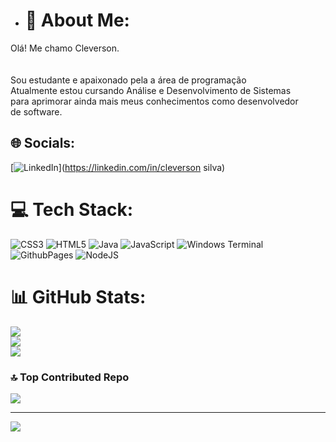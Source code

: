 - # 💫 About Me:
Olá! Me chamo Cleverson.<br><br><br>Sou estudante e apaixonado pela a área de programação<br>Atualmente estou cursando Análise e Desenvolvimento de Sistemas<br>para aprimorar ainda mais meus conhecimentos como desenvolvedor<br>de software.


## 🌐 Socials:
[![LinkedIn](https://img.shields.io/badge/LinkedIn-%230077B5.svg?logo=linkedin&logoColor=white)](https://linkedin.com/in/cleverson silva) 

# 💻 Tech Stack:
![CSS3](https://img.shields.io/badge/css3-%231572B6.svg?style=for-the-badge&logo=css3&logoColor=white) ![HTML5](https://img.shields.io/badge/html5-%23E34F26.svg?style=for-the-badge&logo=html5&logoColor=white) ![Java](https://img.shields.io/badge/java-%23ED8B00.svg?style=for-the-badge&logo=openjdk&logoColor=white) ![JavaScript](https://img.shields.io/badge/javascript-%23323330.svg?style=for-the-badge&logo=javascript&logoColor=%23F7DF1E) ![Windows Terminal](https://img.shields.io/badge/Windows%20Terminal-%234D4D4D.svg?style=for-the-badge&logo=windows-terminal&logoColor=white) ![GithubPages](https://img.shields.io/badge/github%20pages-121013?style=for-the-badge&logo=github&logoColor=white) ![NodeJS](https://img.shields.io/badge/node.js-6DA55F?style=for-the-badge&logo=node.js&logoColor=white)
# 📊 GitHub Stats:
![](https://github-readme-stats.vercel.app/api?username=cleverson07&theme=radical&hide_border=false&include_all_commits=false&count_private=false)<br/>
![](https://github-readme-streak-stats.herokuapp.com/?user=cleverson07&theme=radical&hide_border=false)<br/>
![](https://github-readme-stats.vercel.app/api/top-langs/?username=cleverson07&theme=radical&hide_border=false&include_all_commits=false&count_private=false&layout=compact)

### 🔝 Top Contributed Repo
![](https://github-contributor-stats.vercel.app/api?username=cleverson07&limit=5&theme=dracula&combine_all_yearly_contributions=true)

---
[![](https://visitcount.itsvg.in/api?id=cleverson07&icon=0&color=0)](https://visitcount.itsvg.in)

<!-- Proudly created with GPRM ( https://gprm.itsvg.in ) -->
